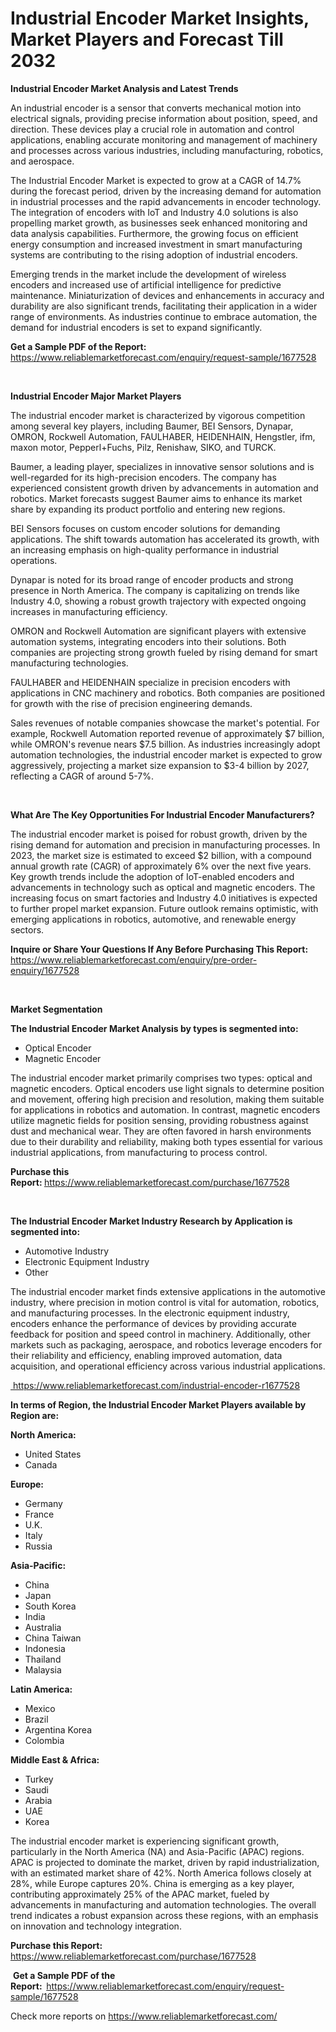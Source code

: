 <p><h1>Industrial Encoder Market Insights, Market Players and Forecast Till 2032</h1></p><p><strong>Industrial Encoder Market Analysis and Latest Trends</strong></p>
<p><p>An industrial encoder is a sensor that converts mechanical motion into electrical signals, providing precise information about position, speed, and direction. These devices play a crucial role in automation and control applications, enabling accurate monitoring and management of machinery and processes across various industries, including manufacturing, robotics, and aerospace.</p><p>The Industrial Encoder Market is expected to grow at a CAGR of 14.7% during the forecast period, driven by the increasing demand for automation in industrial processes and the rapid advancements in encoder technology. The integration of encoders with IoT and Industry 4.0 solutions is also propelling market growth, as businesses seek enhanced monitoring and data analysis capabilities. Furthermore, the growing focus on efficient energy consumption and increased investment in smart manufacturing systems are contributing to the rising adoption of industrial encoders.</p><p>Emerging trends in the market include the development of wireless encoders and increased use of artificial intelligence for predictive maintenance. Miniaturization of devices and enhancements in accuracy and durability are also significant trends, facilitating their application in a wider range of environments. As industries continue to embrace automation, the demand for industrial encoders is set to expand significantly.</p></p>
<p><strong>Get a Sample PDF of the Report:&nbsp;</strong> <a href="https://www.reliablemarketforecast.com/enquiry/request-sample/1677528?utm_campaign=2949&utm_medium=2&utm_source=Github&utm_content=ia&utm_term=08042025&utm_id=industrial-encoder">https://www.reliablemarketforecast.com/enquiry/request-sample/1677528</a></p>
<p>&nbsp;</p>
<p><strong>Industrial Encoder Major Market Players</strong></p>
<p><p>The industrial encoder market is characterized by vigorous competition among several key players, including Baumer, BEI Sensors, Dynapar, OMRON, Rockwell Automation, FAULHABER, HEIDENHAIN, Hengstler, ifm, maxon motor, Pepperl+Fuchs, Pilz, Renishaw, SIKO, and TURCK. </p><p>Baumer, a leading player, specializes in innovative sensor solutions and is well-regarded for its high-precision encoders. The company has experienced consistent growth driven by advancements in automation and robotics. Market forecasts suggest Baumer aims to enhance its market share by expanding its product portfolio and entering new regions.</p><p>BEI Sensors focuses on custom encoder solutions for demanding applications. The shift towards automation has accelerated its growth, with an increasing emphasis on high-quality performance in industrial operations.</p><p>Dynapar is noted for its broad range of encoder products and strong presence in North America. The company is capitalizing on trends like Industry 4.0, showing a robust growth trajectory with expected ongoing increases in manufacturing efficiency.</p><p>OMRON and Rockwell Automation are significant players with extensive automation systems, integrating encoders into their solutions. Both companies are projecting strong growth fueled by rising demand for smart manufacturing technologies.</p><p>FAULHABER and HEIDENHAIN specialize in precision encoders with applications in CNC machinery and robotics. Both companies are positioned for growth with the rise of precision engineering demands.</p><p>Sales revenues of notable companies showcase the market's potential. For example, Rockwell Automation reported revenue of approximately $7 billion, while OMRON's revenue nears $7.5 billion. As industries increasingly adopt automation technologies, the industrial encoder market is expected to grow aggressively, projecting a market size expansion to $3-4 billion by 2027, reflecting a CAGR of around 5-7%.</p></p>
<p>&nbsp;</p>
<p><strong>What Are The Key Opportunities For Industrial Encoder Manufacturers?</strong></p>
<p><p>The industrial encoder market is poised for robust growth, driven by the rising demand for automation and precision in manufacturing processes. In 2023, the market size is estimated to exceed $2 billion, with a compound annual growth rate (CAGR) of approximately 6% over the next five years. Key growth trends include the adoption of IoT-enabled encoders and advancements in technology such as optical and magnetic encoders. The increasing focus on smart factories and Industry 4.0 initiatives is expected to further propel market expansion. Future outlook remains optimistic, with emerging applications in robotics, automotive, and renewable energy sectors.</p></p>
<p><strong>Inquire or Share Your Questions If Any Before Purchasing This Report:</strong> <a href="https://www.reliablemarketforecast.com/enquiry/pre-order-enquiry/1677528?utm_campaign=2949&utm_medium=2&utm_source=Github&utm_content=ia&utm_term=08042025&utm_id=industrial-encoder">https://www.reliablemarketforecast.com/enquiry/pre-order-enquiry/1677528</a></p>
<p>&nbsp;</p>
<p><strong>Market Segmentation</strong></p>
<p><strong>The Industrial Encoder Market Analysis by types is segmented into:</strong></p>
<p><ul><li>Optical Encoder</li><li>Magnetic Encoder</li></ul></p>
<p><p>The industrial encoder market primarily comprises two types: optical and magnetic encoders. Optical encoders use light signals to determine position and movement, offering high precision and resolution, making them suitable for applications in robotics and automation. In contrast, magnetic encoders utilize magnetic fields for position sensing, providing robustness against dust and mechanical wear. They are often favored in harsh environments due to their durability and reliability, making both types essential for various industrial applications, from manufacturing to process control.</p></p>
<p><strong>Purchase this Report:&nbsp;</strong><a href="https://www.reliablemarketforecast.com/purchase/1677528?utm_campaign=2949&utm_medium=2&utm_source=Github&utm_content=ia&utm_term=08042025&utm_id=industrial-encoder">https://www.reliablemarketforecast.com/purchase/1677528</a></p>
<p>&nbsp;</p>
<p><strong>The Industrial Encoder Market Industry Research by Application is segmented into:</strong></p>
<p><ul><li>Automotive Industry</li><li>Electronic Equipment Industry</li><li>Other</li></ul></p>
<p><p>The industrial encoder market finds extensive applications in the automotive industry, where precision in motion control is vital for automation, robotics, and manufacturing processes. In the electronic equipment industry, encoders enhance the performance of devices by providing accurate feedback for position and speed control in machinery. Additionally, other markets such as packaging, aerospace, and robotics leverage encoders for their reliability and efficiency, enabling improved automation, data acquisition, and operational efficiency across various industrial applications.</p></p>
<p><a href="https://www.reliablemarketforecast.com/industrial-encoder-r1677528?utm_campaign=2949&utm_medium=2&utm_source=Github&utm_content=ia&utm_term=08042025&utm_id=industrial-encoder">&nbsp;https://www.reliablemarketforecast.com/industrial-encoder-r1677528</a></p>
<p><strong>In terms of Region, the Industrial Encoder Market Players available by Region are:</strong></p>
<p>
    <p> <strong> North America: </strong>
        <ul>
            <li>United States</li>
            <li>Canada</li>
        </ul>
        </p> 
    <p> <strong> Europe: </strong>
        <ul>
            <li>Germany</li>
            <li>France</li>
            <li>U.K.</li>
            <li>Italy</li>
            <li>Russia</li>
        </ul>
        </p> 
    <p> <strong> Asia-Pacific: </strong>
        <ul>
            <li>China</li>
            <li>Japan</li>
            <li>South Korea</li>
            <li>India</li>
            <li>Australia</li>
            <li>China Taiwan</li>
            <li>Indonesia</li>
            <li>Thailand</li>
            <li>Malaysia</li>
        </ul>
        </p> 
    <p> <strong> Latin America: </strong>
        <ul>
            <li>Mexico</li>
            <li>Brazil</li>
            <li>Argentina Korea</li>
            <li>Colombia</li>
        </ul>
        </p> 
    <p> <strong> Middle East & Africa: </strong>
        <ul>
            <li>Turkey</li>
            <li>Saudi</li>
            <li>Arabia</li>
            <li>UAE</li>
            <li>Korea</li>
        </ul>
    </p>
    </p>
<p><p>The industrial encoder market is experiencing significant growth, particularly in the North America (NA) and Asia-Pacific (APAC) regions. APAC is projected to dominate the market, driven by rapid industrialization, with an estimated market share of 42%. North America follows closely at 28%, while Europe captures 20%. China is emerging as a key player, contributing approximately 25% of the APAC market, fueled by advancements in manufacturing and automation technologies. The overall trend indicates a robust expansion across these regions, with an emphasis on innovation and technology integration.</p></p>
<p><strong>Purchase this Report: </strong><a href="https://www.reliablemarketforecast.com/purchase/1677528?utm_campaign=2949&utm_medium=2&utm_source=Github&utm_content=ia&utm_term=08042025&utm_id=industrial-encoder">https://www.reliablemarketforecast.com/purchase/1677528</a></p>
<p>&nbsp;<strong>Get a Sample PDF of the Report:&nbsp;&nbsp;</strong><a href="https://www.reliablemarketforecast.com/enquiry/request-sample/1677528?utm_campaign=2949&utm_medium=2&utm_source=Github&utm_content=ia&utm_term=08042025&utm_id=industrial-encoder">https://www.reliablemarketforecast.com/enquiry/request-sample/1677528</a></p>
<p><strong></strong></p>
<p>Check more reports on <a href="https://www.reliablemarketforecast.com/?utm_campaign=2949&utm_medium=2&utm_source=Github&utm_content=ia&utm_term=08042025&utm_id=industrial-encoder">https://www.reliablemarketforecast.com/</a></p>